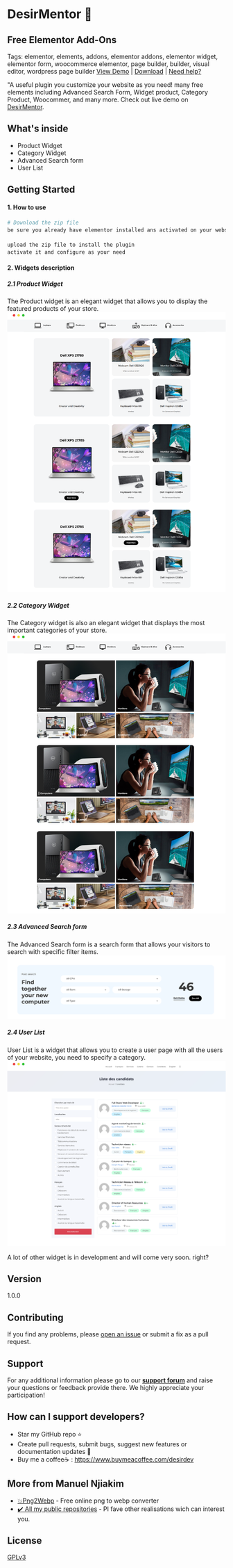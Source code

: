 # DesirMentor 🚀
## Free Elementor Add-Ons
Tags: elementor, elements, addons, elementor addons, elementor widget, elementor form, woocommerce elementor, page builder, builder, visual editor, wordpress page builder
[View Demo](https://sales.fireshieldsec.com/) | [Download](https://github.com/ManuelElvir/DesirMentor.git)  | [Need help?](https://manuel-njiakim.com/contact)

"A useful plugin you customize your website as you need! many free elements including Advanced Search Form, Widget product, Category Product, Woocommer, and many more. Check out live demo on [DesirMentor](https://sales.fireshieldsec.com/).

## What's inside

- Product Widget
- Category Widget
- Advanced Search form
- User List

## Getting Started

#### 1. How to use

```bash
# Download the zip file
be sure you already have elementor installed ans activated on your website

upload the zip file to install the plugin
activate it and configure as your need
```

#### 2. Widgets description

##### 2.1 Product Widget
The Product widget is an elegant widget that allows you to display the featured products of your store.
![Product Widget](https://raw.githubusercontent.com/ManuelElvir/DesirMentor/main/assets/screenshots/product-widget.png)

##### 2.2 Category Widget
The Category widget is also an elegant widget that displays the most important categories of your store.
![Category Widget](https://raw.githubusercontent.com/ManuelElvir/DesirMentor/main/assets/screenshots/category-widget.png)

##### 2.3 Advanced Search form
The Advanced Search form is a search form that allows your visitors to search with specific filter items.
![Advanced Search form](https://raw.githubusercontent.com/ManuelElvir/DesirMentor/main/assets/screenshots/advanced-search-form.png)

##### 2.4 User List
User List is a widget that allows you to create a user page with all the users of your website, you need to specify a category.
![User List](https://raw.githubusercontent.com/ManuelElvir/DesirMentor/main/assets/screenshots/user-list.png)

A lot of other widget is in development and will come very soon. right?

## Version

1.0.0

## Contributing

If you find any problems, please [open an issue](https://github.com/ManuelElvir/Desir-Native/issues/new) or submit a fix as a pull request.

## Support
For any additional information please go to our [**support forum**](https://flatlogic.com/forum) and raise your questions or feedback provide there. We highly appreciate your participation!

## How can I support developers?
- Star my GitHub repo ⭐
- Create pull requests, submit bugs, suggest new features or documentation updates :wrench:
- Buy me a coffee☕ :  https://www.buymeacoffee.com/desirdev

## More from Manuel Njiakim
- [💥Png2Webp](https:png2webp) - Free online png to webp converter 
- [✔️ All my public repositories](hhttps://github.com/ManuelElvir) - PI fave other realisations wich can interest you.

## License

[GPLv3](https://opensource.org/licenses/GPL-3.0)
